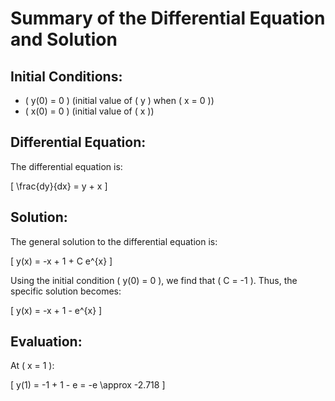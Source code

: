 # Summary of the Differential Equation and Solution

## Initial Conditions:
- \( y(0) = 0 \) (initial value of \( y \) when \( x = 0 \))
- \( x(0) = 0 \) (initial value of \( x \))

## Differential Equation:
The differential equation is:

\[
\frac{dy}{dx} = y + x
\]

## Solution:
The general solution to the differential equation is:

\[
y(x) = -x + 1 + C e^{x}
\]

Using the initial condition \( y(0) = 0 \), we find that \( C = -1 \). Thus, the specific solution becomes:

\[
y(x) = -x + 1 - e^{x}
\]

## Evaluation:
At \( x = 1 \):

\[
y(1) = -1 + 1 - e = -e \approx -2.718
\]
